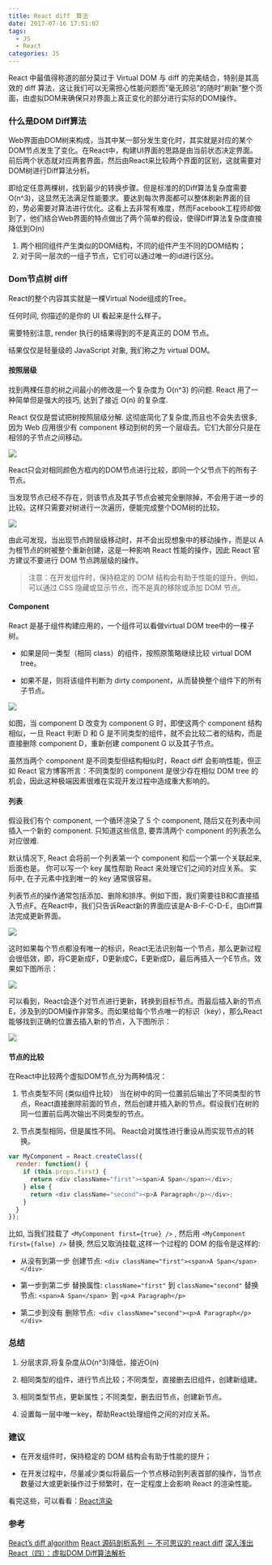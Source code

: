 ```yaml
---
title: React diff　算法
date: 2017-07-16 17:51:07
tags: 
  - JS
  - React
categories: JS
---
```


React 中最值得称道的部分莫过于 Virtual DOM 与 diff 的完美结合，特别是其高效的 diff 算法，这让我们可以无需担心性能问题而”毫无顾忌”的随时“刷新”整个页面，由虚拟DOM来确保只对界面上真正变化的部分进行实际的DOM操作。

### 什么是DOM Diff算法

Web界面由DOM树来构成，当其中某一部分发生变化时，其实就是对应的某个DOM节点发生了变化。在React中，构建UI界面的思路是由当前状态决定界面。前后两个状态就对应两套界面，然后由React来比较两个界面的区别，这就需要对DOM树进行Diff算法分析。

即给定任意两棵树，找到最少的转换步骤。但是标准的的Diff算法复杂度需要O(n^3)，这显然无法满足性能要求。要达到每次界面都可以整体刷新界面的目的，势必需要对算法进行优化。这看上去非常有难度，然而Facebook工程师却做到了，他们结合Web界面的特点做出了两个简单的假设，使得Diff算法复杂度直接降低到O(n)

1. 两个相同组件产生类似的DOM结构，不同的组件产生不同的DOM结构；
2. 对于同一层次的一组子节点，它们可以通过唯一的id进行区分。

### Dom节点树 diff

React的整个内容其实就是一棵Virtual Node组成的Tree。

任何时间, 你描述的是你的 UI 看起来是什么样子。

需要特别注意, render 执行的结果得到的不是真正的 DOM 节点。

结果仅仅是轻量级的 JavaScript 对象, 我们称之为 virtual DOM。

#### 按照层级

找到两棵任意的树之间最小的修改是一个复杂度为 O(n^3) 的问题.
React 用了一种简单但是强大的技巧, 达到了接近 O(n) 的复杂度.

React 仅仅是尝试把树按照层级分解. 这彻底简化了复杂度,而且也不会失去很多, 因为 Web 应用很少有 component 移动到树的另一个层级去。它们大部分只是在相邻的子节点之间移动。

![](http://o9qr6mev3.bkt.clouddn.com/5-1-1.png)

React只会对相同颜色方框内的DOM节点进行比较，即同一个父节点下的所有子节点。

当发现节点已经不存在，则该节点及其子节点会被完全删除掉，不会用于进一步的比较。这样只需要对树进行一次遍历，便能完成整个DOM树的比较。

![](http://o9qr6mev3.bkt.clouddn.com/5-1-2.png)

由此可发现，当出现节点跨层级移动时，并不会出现想象中的移动操作，而是以 A 为根节点的树被整个重新创建，这是一种影响 React 性能的操作，因此 React 官方建议不要进行 DOM 节点跨层级的操作。

> 注意：在开发组件时，保持稳定的 DOM 结构会有助于性能的提升。例如，可以通过 CSS 隐藏或显示节点，而不是真的移除或添加 DOM 节点。



#### Component

React 是基于组件构建应用的，一个组件可以看做virtual DOM tree中的一棵子树。

- 如果是同一类型（相同 class）的组件，按照原策略继续比较 virtual DOM tree。

- 如果不是，则将该组件判断为 dirty component，从而替换整个组件下的所有子节点。

![](http://o9qr6mev3.bkt.clouddn.com/5-1-3.png)

如图，当 component D 改变为 component G 时，即使这两个 component 结构相似，一旦 React 判断 D 和 G 是不同类型的组件，就不会比较二者的结构，而是直接删除 component D，重新创建 component G 以及其子节点。

虽然当两个 component 是不同类型但结构相似时，React diff 会影响性能，但正如 React 官方博客所言：不同类型的 component 是很少存在相似 DOM tree 的机会，因此这种极端因素很难在实现开发过程中造成重大影响的。


#### 列表

假设我们有个 component, 一个循环渲染了 5 个 component,
随后又在列表中间插入一个新的 component.
只知道这些信息, 要弄清两个 component 的列表怎么对应很难.

默认情况下, React 会将前一个列表第一个 component 和后一个第一个关联起来, 后面也是。
你可以写一个 key 属性帮助 React 来处理它们之间的对应关系。
实际中, 在子元素中找到唯一的 key 通常很容易。

列表节点的操作通常包括添加、删除和排序。例如下图，我们需要往B和C直接插入节点F。在React中，我们只告诉React新的界面应该是A-B-F-C-D-E，由Diff算法完成更新界面。

![](http://o9qr6mev3.bkt.clouddn.com/5-1-4.png)


这时如果每个节点都没有唯一的标识，React无法识别每一个节点，那么更新过程会很低效，即，将C更新成F，D更新成C，E更新成D，最后再插入一个E节点。效果如下图所示：

![](http://o9qr6mev3.bkt.clouddn.com/5-1-5.png)

可以看到，React会逐个对节点进行更新，转换到目标节点。而最后插入新的节点E，涉及到的DOM操作非常多。而如果给每个节点唯一的标识（key），那么React能够找到正确的位置去插入新的节点，入下图所示：

![](http://o9qr6mev3.bkt.clouddn.com/5-1-6.png)

#### 节点的比较

在React中比较两个虚拟DOM节点,分为两种情况：

1. 节点类型不同 (类似组件比较）
当在树中的同一位置前后输出了不同类型的节点，React直接删除前面的节点，然后创建并插入新的节点。假设我们在树的同一位置前后两次输出不同类型的节点。

2. 节点类型相同，但是属性不同。
React会对属性进行重设从而实现节点的转换。

```javascript
var MyComponent = React.createClass({
  render: function() {
    if (this.props.first) {
      return <div className="first"><span>A Span</span></div>;
    } else {
      return <div className="second"><p>A Paragraph</p></div>;
    }
  }
});
```

比如, 当我们挂载了 `<MyComponent first={true} />`
, 然后用 `<MyComponent first={false} />` 替换, 然后又取消挂载,这样一个过程的 DOM 的指令是这样的:

- 从没有到第一步
创建节点: `<div className="first"><span>A Span</span></div>`

- 第一步到第二步
替换属性: `className="first"` 到 `className="second"`
替换节点: `<span>A Span</span> `到 `<p>A Paragraph</p>`

- 第二步到没有
删除节点:` <div className="second"><p>A Paragraph</p></div>`

### 总结

1. 分层求异,将复杂度从O(n^3)降低，接近O(n)

2. 相同类型的组件，进行节点比较；不同类型，直接删去旧组件，创建新组建。

3. 相同类型节点，更新属性；不同类型，删去旧节点，创建新节点。

4. 设置每一层中唯一key，帮助React处理组件之间的对应关系。

### 建议
- 在开发组件时，保持稳定的 DOM 结构会有助于性能的提升；

- 在开发过程中，尽量减少类似将最后一个节点移动到列表首部的操作，当节点数量过大或更新操作过于频繁时，在一定程度上会影响 React 的渲染性能。

看完这些，可以看看：[React渲染](./React-render.md)

### 参考
[React’s diff algorithm](http://calendar.perfplanet.com/2013/diff/)
[React 源码剖析系列 － 不可思议的 react diff](https://zhuanlan.zhihu.com/p/20346379?columnSlug=purerender)
[深入浅出React（四）：虚拟DOM Diff算法解析](http://www.infoq.com/cn/articles/react-dom-diff/)
